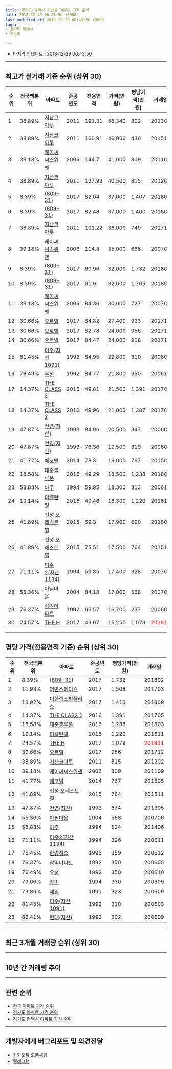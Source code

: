 ```yaml
---
title: 경기도 평택시 지산동 아파트 가격 순위
date: 2018-12-29 06:43:50 +0900
last_modified_at: 2018-12-29 06:43:50 +0900
tags:
- 경기도 평택시
- 지산동

---
```


* 마지막 업데이트 : 2018-12-29 06:43:50

---

## 최고가 실거래 기준 순위 (상위 30)


|순위|전국백분위|아파트|준공년도|전용면적|가격(만원)|평당가격(만원)|거래일|
|---|---|---|---|---|---|---|---|
|1|38.89%|[지산코아루](https://search.naver.com/search.naver?query=%EA%B2%BD%EA%B8%B0%EB%8F%84+%ED%8F%89%ED%83%9D%EC%8B%9C+%EC%A7%80%EC%82%B0%EB%8F%99+%EC%A7%80%EC%82%B0%EC%BD%94%EC%95%84%EB%A3%A8)|2011|191.31|56,340|802|201305|
|2|38.89%|[지산코아루](https://search.naver.com/search.naver?query=%EA%B2%BD%EA%B8%B0%EB%8F%84+%ED%8F%89%ED%83%9D%EC%8B%9C+%EC%A7%80%EC%82%B0%EB%8F%99+%EC%A7%80%EC%82%B0%EC%BD%94%EC%95%84%EB%A3%A8)|2011|160.91|46,960|430|201512|
|3|39.18%|[케이씨씨스위첸](https://search.naver.com/search.naver?query=%EA%B2%BD%EA%B8%B0%EB%8F%84+%ED%8F%89%ED%83%9D%EC%8B%9C+%EC%A7%80%EC%82%B0%EB%8F%99+%EC%BC%80%EC%9D%B4%EC%94%A8%EC%94%A8%EC%8A%A4%EC%9C%84%EC%B2%B8)|2006|144.7|41,000|809|201109|
|4|38.89%|[지산코아루](https://search.naver.com/search.naver?query=%EA%B2%BD%EA%B8%B0%EB%8F%84+%ED%8F%89%ED%83%9D%EC%8B%9C+%EC%A7%80%EC%82%B0%EB%8F%99+%EC%A7%80%EC%82%B0%EC%BD%94%EC%95%84%EB%A3%A8)|2011|127.93|40,500|815|201202|
|5|8.39%|[(809-31)](https://search.naver.com/search.naver?query=%EA%B2%BD%EA%B8%B0%EB%8F%84+%ED%8F%89%ED%83%9D%EC%8B%9C+%EC%A7%80%EC%82%B0%EB%8F%99+%28809-31%29)|2017|82.04|37,000|1,407|201804|
|6|8.39%|[(809-31)](https://search.naver.com/search.naver?query=%EA%B2%BD%EA%B8%B0%EB%8F%84+%ED%8F%89%ED%83%9D%EC%8B%9C+%EC%A7%80%EC%82%B0%EB%8F%99+%28809-31%29)|2017|82.48|37,000|1,400|201803|
|7|38.89%|[지산코아루](https://search.naver.com/search.naver?query=%EA%B2%BD%EA%B8%B0%EB%8F%84+%ED%8F%89%ED%83%9D%EC%8B%9C+%EC%A7%80%EC%82%B0%EB%8F%99+%EC%A7%80%EC%82%B0%EC%BD%94%EC%95%84%EB%A3%A8)|2011|101.22|36,000|749|201712|
|8|39.18%|[케이씨씨스위첸](https://search.naver.com/search.naver?query=%EA%B2%BD%EA%B8%B0%EB%8F%84+%ED%8F%89%ED%83%9D%EC%8B%9C+%EC%A7%80%EC%82%B0%EB%8F%99+%EC%BC%80%EC%9D%B4%EC%94%A8%EC%94%A8%EC%8A%A4%EC%9C%84%EC%B2%B8)|2006|114.8|35,000|666|200702|
|9|8.39%|[(809-31)](https://search.naver.com/search.naver?query=%EA%B2%BD%EA%B8%B0%EB%8F%84+%ED%8F%89%ED%83%9D%EC%8B%9C+%EC%A7%80%EC%82%B0%EB%8F%99+%28809-31%29)|2017|60.96|32,000|1,732|201802|
|10|8.39%|[(809-31)](https://search.naver.com/search.naver?query=%EA%B2%BD%EA%B8%B0%EB%8F%84+%ED%8F%89%ED%83%9D%EC%8B%9C+%EC%A7%80%EC%82%B0%EB%8F%99+%28809-31%29)|2017|61.9|32,000|1,705|201807|
|11|39.18%|[케이씨씨스위첸](https://search.naver.com/search.naver?query=%EA%B2%BD%EA%B8%B0%EB%8F%84+%ED%8F%89%ED%83%9D%EC%8B%9C+%EC%A7%80%EC%82%B0%EB%8F%99+%EC%BC%80%EC%9D%B4%EC%94%A8%EC%94%A8%EC%8A%A4%EC%9C%84%EC%B2%B8)|2006|84.36|30,000|727|200703|
|12|30.66%|[오르빌](https://search.naver.com/search.naver?query=%EA%B2%BD%EA%B8%B0%EB%8F%84+%ED%8F%89%ED%83%9D%EC%8B%9C+%EC%A7%80%EC%82%B0%EB%8F%99+%EC%98%A4%EB%A5%B4%EB%B9%8C)|2017|84.82|27,400|933|201711|
|13|30.66%|[오르빌](https://search.naver.com/search.naver?query=%EA%B2%BD%EA%B8%B0%EB%8F%84+%ED%8F%89%ED%83%9D%EC%8B%9C+%EC%A7%80%EC%82%B0%EB%8F%99+%EC%98%A4%EB%A5%B4%EB%B9%8C)|2017|82.78|24,000|956|201712|
|14|30.66%|[오르빌](https://search.naver.com/search.naver?query=%EA%B2%BD%EA%B8%B0%EB%8F%84+%ED%8F%89%ED%83%9D%EC%8B%9C+%EC%A7%80%EC%82%B0%EB%8F%99+%EC%98%A4%EB%A5%B4%EB%B9%8C)|2017|84.47|24,000|918|201710|
|15|81.45%|[미주(지산1091)](https://search.naver.com/search.naver?query=%EA%B2%BD%EA%B8%B0%EB%8F%84+%ED%8F%89%ED%83%9D%EC%8B%9C+%EC%A7%80%EC%82%B0%EB%8F%99+%EB%AF%B8%EC%A3%BC%28%EC%A7%80%EC%82%B01091%29)|1992|84.95|22,800|310|200603|
|16|76.49%|[우성](https://search.naver.com/search.naver?query=%EA%B2%BD%EA%B8%B0%EB%8F%84+%ED%8F%89%ED%83%9D%EC%8B%9C+%EC%A7%80%EC%82%B0%EB%8F%99+%EC%9A%B0%EC%84%B1)|1992|84.77|21,800|350|200610|
|17|14.37%|[THE CLASS 2](https://search.naver.com/search.naver?query=%EA%B2%BD%EA%B8%B0%EB%8F%84+%ED%8F%89%ED%83%9D%EC%8B%9C+%EC%A7%80%EC%82%B0%EB%8F%99+THE+CLASS+2)|2016|49.81|21,500|1,391|201705|
|18|14.37%|[THE CLASS 2](https://search.naver.com/search.naver?query=%EA%B2%BD%EA%B8%B0%EB%8F%84+%ED%8F%89%ED%83%9D%EC%8B%9C+%EC%A7%80%EC%82%B0%EB%8F%99+THE+CLASS+2)|2016|49.96|21,000|1,387|201705|
|19|47.87%|[건영(지산)](https://search.naver.com/search.naver?query=%EA%B2%BD%EA%B8%B0%EB%8F%84+%ED%8F%89%ED%83%9D%EC%8B%9C+%EC%A7%80%EC%82%B0%EB%8F%99+%EA%B1%B4%EC%98%81%28%EC%A7%80%EC%82%B0%29)|1993|84.96|20,500|347|200603|
|20|47.87%|[건영(지산)](https://search.naver.com/search.naver?query=%EA%B2%BD%EA%B8%B0%EB%8F%84+%ED%8F%89%ED%83%9D%EC%8B%9C+%EC%A7%80%EC%82%B0%EB%8F%99+%EA%B1%B4%EC%98%81%28%EC%A7%80%EC%82%B0%29)|1993|76.36|19,500|319|200603|
|21|41.77%|[에코빌](https://search.naver.com/search.naver?query=%EA%B2%BD%EA%B8%B0%EB%8F%84+%ED%8F%89%ED%83%9D%EC%8B%9C+%EC%A7%80%EC%82%B0%EB%8F%99+%EC%97%90%EC%BD%94%EB%B9%8C)|2014|78.3|19,000|767|201505|
|22|18.58%|[대준블루온](https://search.naver.com/search.naver?query=%EA%B2%BD%EA%B8%B0%EB%8F%84+%ED%8F%89%ED%83%9D%EC%8B%9C+%EC%A7%80%EC%82%B0%EB%8F%99+%EB%8C%80%EC%A4%80%EB%B8%94%EB%A3%A8%EC%98%A8)|2016|49.29|18,500|1,238|201803|
|23|58.83%|[아주](https://search.naver.com/search.naver?query=%EA%B2%BD%EA%B8%B0%EB%8F%84+%ED%8F%89%ED%83%9D%EC%8B%9C+%EC%A7%80%EC%82%B0%EB%8F%99+%EC%95%84%EC%A3%BC)|1994|59.95|18,300|313|200611|
|24|19.14%|[미켈란빌](https://search.naver.com/search.naver?query=%EA%B2%BD%EA%B8%B0%EB%8F%84+%ED%8F%89%ED%83%9D%EC%8B%9C+%EC%A7%80%EC%82%B0%EB%8F%99+%EB%AF%B8%EC%BC%88%EB%9E%80%EB%B9%8C)|2016|49.46|18,300|1,220|201611|
|25|41.89%|[진성 포레스트힐](https://search.naver.com/search.naver?query=%EA%B2%BD%EA%B8%B0%EB%8F%84+%ED%8F%89%ED%83%9D%EC%8B%9C+%EC%A7%80%EC%82%B0%EB%8F%99+%EC%A7%84%EC%84%B1+%ED%8F%AC%EB%A0%88%EC%8A%A4%ED%8A%B8%ED%9E%90)|2015|69.3|17,900|690|201806|
|26|41.89%|[진성 포레스트힐](https://search.naver.com/search.naver?query=%EA%B2%BD%EA%B8%B0%EB%8F%84+%ED%8F%89%ED%83%9D%EC%8B%9C+%EC%A7%80%EC%82%B0%EB%8F%99+%EC%A7%84%EC%84%B1+%ED%8F%AC%EB%A0%88%EC%8A%A4%ED%8A%B8%ED%9E%90)|2015|75.51|17,500|764|201511|
|27|71.11%|[미주2(지산1134)](https://search.naver.com/search.naver?query=%EA%B2%BD%EA%B8%B0%EB%8F%84+%ED%8F%89%ED%83%9D%EC%8B%9C+%EC%A7%80%EC%82%B0%EB%8F%99+%EB%AF%B8%EC%A3%BC2%28%EC%A7%80%EC%82%B01134%29)|1994|59.85|17,400|328|200701|
|28|55.36%|[아침마을](https://search.naver.com/search.naver?query=%EA%B2%BD%EA%B8%B0%EB%8F%84+%ED%8F%89%ED%83%9D%EC%8B%9C+%EC%A7%80%EC%82%B0%EB%8F%99+%EC%95%84%EC%B9%A8%EB%A7%88%EC%9D%84)|2004|84.18|17,000|568|200706|
|29|76.37%|[삼익아파트](https://search.naver.com/search.naver?query=%EA%B2%BD%EA%B8%B0%EB%8F%84+%ED%8F%89%ED%83%9D%EC%8B%9C+%EC%A7%80%EC%82%B0%EB%8F%99+%EC%82%BC%EC%9D%B5%EC%95%84%ED%8C%8C%ED%8A%B8)|1992|66.57|16,700|237|200606|
|30|24.57%|[THE H](https://search.naver.com/search.naver?query=%EA%B2%BD%EA%B8%B0%EB%8F%84+%ED%8F%89%ED%83%9D%EC%8B%9C+%EC%A7%80%EC%82%B0%EB%8F%99+THE+H)|2017|49.67|16,250|1,079|<span style="color:red">201811</span>|


---

## 평당 가격(전용면적 기준) 순위 (상위 30)


|순위|전국백분위|아파트|준공년도|평당가격(만원)|거래일|
|---|---|---|---|---|---|
|1|8.39%|[(809-31)](https://search.naver.com/search.naver?query=%EA%B2%BD%EA%B8%B0%EB%8F%84+%ED%8F%89%ED%83%9D%EC%8B%9C+%EC%A7%80%EC%82%B0%EB%8F%99+%28809-31%29)|2017|1,732|201802|
|2|11.93%|[어반스페이스](https://search.naver.com/search.naver?query=%EA%B2%BD%EA%B8%B0%EB%8F%84+%ED%8F%89%ED%83%9D%EC%8B%9C+%EC%A7%80%EC%82%B0%EB%8F%99+%EC%96%B4%EB%B0%98%EC%8A%A4%ED%8E%98%EC%9D%B4%EC%8A%A4)|2017|1,508|201703|
|3|13.92%|[이한렉스빌플러스](https://search.naver.com/search.naver?query=%EA%B2%BD%EA%B8%B0%EB%8F%84+%ED%8F%89%ED%83%9D%EC%8B%9C+%EC%A7%80%EC%82%B0%EB%8F%99+%EC%9D%B4%ED%95%9C%EB%A0%89%EC%8A%A4%EB%B9%8C%ED%94%8C%EB%9F%AC%EC%8A%A4)|2017|1,410|201809|
|4|14.37%|[THE CLASS 2](https://search.naver.com/search.naver?query=%EA%B2%BD%EA%B8%B0%EB%8F%84+%ED%8F%89%ED%83%9D%EC%8B%9C+%EC%A7%80%EC%82%B0%EB%8F%99+THE+CLASS+2)|2016|1,391|201705|
|5|18.58%|[대준블루온](https://search.naver.com/search.naver?query=%EA%B2%BD%EA%B8%B0%EB%8F%84+%ED%8F%89%ED%83%9D%EC%8B%9C+%EC%A7%80%EC%82%B0%EB%8F%99+%EB%8C%80%EC%A4%80%EB%B8%94%EB%A3%A8%EC%98%A8)|2016|1,238|201803|
|6|19.14%|[미켈란빌](https://search.naver.com/search.naver?query=%EA%B2%BD%EA%B8%B0%EB%8F%84+%ED%8F%89%ED%83%9D%EC%8B%9C+%EC%A7%80%EC%82%B0%EB%8F%99+%EB%AF%B8%EC%BC%88%EB%9E%80%EB%B9%8C)|2016|1,220|201611|
|7|24.57%|[THE H](https://search.naver.com/search.naver?query=%EA%B2%BD%EA%B8%B0%EB%8F%84+%ED%8F%89%ED%83%9D%EC%8B%9C+%EC%A7%80%EC%82%B0%EB%8F%99+THE+H)|2017|1,079|<span style="color:red">201811</span>|
|8|30.66%|[오르빌](https://search.naver.com/search.naver?query=%EA%B2%BD%EA%B8%B0%EB%8F%84+%ED%8F%89%ED%83%9D%EC%8B%9C+%EC%A7%80%EC%82%B0%EB%8F%99+%EC%98%A4%EB%A5%B4%EB%B9%8C)|2017|956|201712|
|9|38.89%|[지산코아루](https://search.naver.com/search.naver?query=%EA%B2%BD%EA%B8%B0%EB%8F%84+%ED%8F%89%ED%83%9D%EC%8B%9C+%EC%A7%80%EC%82%B0%EB%8F%99+%EC%A7%80%EC%82%B0%EC%BD%94%EC%95%84%EB%A3%A8)|2011|815|201202|
|10|39.18%|[케이씨씨스위첸](https://search.naver.com/search.naver?query=%EA%B2%BD%EA%B8%B0%EB%8F%84+%ED%8F%89%ED%83%9D%EC%8B%9C+%EC%A7%80%EC%82%B0%EB%8F%99+%EC%BC%80%EC%9D%B4%EC%94%A8%EC%94%A8%EC%8A%A4%EC%9C%84%EC%B2%B8)|2006|809|201109|
|11|41.77%|[에코빌](https://search.naver.com/search.naver?query=%EA%B2%BD%EA%B8%B0%EB%8F%84+%ED%8F%89%ED%83%9D%EC%8B%9C+%EC%A7%80%EC%82%B0%EB%8F%99+%EC%97%90%EC%BD%94%EB%B9%8C)|2014|767|201505|
|12|41.89%|[진성 포레스트힐](https://search.naver.com/search.naver?query=%EA%B2%BD%EA%B8%B0%EB%8F%84+%ED%8F%89%ED%83%9D%EC%8B%9C+%EC%A7%80%EC%82%B0%EB%8F%99+%EC%A7%84%EC%84%B1+%ED%8F%AC%EB%A0%88%EC%8A%A4%ED%8A%B8%ED%9E%90)|2015|764|201511|
|13|47.87%|[건영(지산)](https://search.naver.com/search.naver?query=%EA%B2%BD%EA%B8%B0%EB%8F%84+%ED%8F%89%ED%83%9D%EC%8B%9C+%EC%A7%80%EC%82%B0%EB%8F%99+%EA%B1%B4%EC%98%81%28%EC%A7%80%EC%82%B0%29)|1993|674|201305|
|14|55.36%|[아침마을](https://search.naver.com/search.naver?query=%EA%B2%BD%EA%B8%B0%EB%8F%84+%ED%8F%89%ED%83%9D%EC%8B%9C+%EC%A7%80%EC%82%B0%EB%8F%99+%EC%95%84%EC%B9%A8%EB%A7%88%EC%9D%84)|2004|568|200706|
|15|58.83%|[아주](https://search.naver.com/search.naver?query=%EA%B2%BD%EA%B8%B0%EB%8F%84+%ED%8F%89%ED%83%9D%EC%8B%9C+%EC%A7%80%EC%82%B0%EB%8F%99+%EC%95%84%EC%A3%BC)|1994|524|201406|
|16|71.11%|[미주2(지산1134)](https://search.naver.com/search.naver?query=%EA%B2%BD%EA%B8%B0%EB%8F%84+%ED%8F%89%ED%83%9D%EC%8B%9C+%EC%A7%80%EC%82%B0%EB%8F%99+%EB%AF%B8%EC%A3%BC2%28%EC%A7%80%EC%82%B01134%29)|1994|396|200611|
|17|75.45%|[한양청솔](https://search.naver.com/search.naver?query=%EA%B2%BD%EA%B8%B0%EB%8F%84+%ED%8F%89%ED%83%9D%EC%8B%9C+%EC%A7%80%EC%82%B0%EB%8F%99+%ED%95%9C%EC%96%91%EC%B2%AD%EC%86%94)|1996|359|200612|
|18|76.37%|[삼익아파트](https://search.naver.com/search.naver?query=%EA%B2%BD%EA%B8%B0%EB%8F%84+%ED%8F%89%ED%83%9D%EC%8B%9C+%EC%A7%80%EC%82%B0%EB%8F%99+%EC%82%BC%EC%9D%B5%EC%95%84%ED%8C%8C%ED%8A%B8)|1992|350|200605|
|19|76.49%|[우성](https://search.naver.com/search.naver?query=%EA%B2%BD%EA%B8%B0%EB%8F%84+%ED%8F%89%ED%83%9D%EC%8B%9C+%EC%A7%80%EC%82%B0%EB%8F%99+%EC%9A%B0%EC%84%B1)|1992|350|200610|
|20|79.06%|[장미](https://search.naver.com/search.naver?query=%EA%B2%BD%EA%B8%B0%EB%8F%84+%ED%8F%89%ED%83%9D%EC%8B%9C+%EC%A7%80%EC%82%B0%EB%8F%99+%EC%9E%A5%EB%AF%B8)|1994|330|200609|
|21|79.86%|[제일](https://search.naver.com/search.naver?query=%EA%B2%BD%EA%B8%B0%EB%8F%84+%ED%8F%89%ED%83%9D%EC%8B%9C+%EC%A7%80%EC%82%B0%EB%8F%99+%EC%A0%9C%EC%9D%BC)|1991|323|200609|
|22|81.45%|[미주(지산1091)](https://search.naver.com/search.naver?query=%EA%B2%BD%EA%B8%B0%EB%8F%84+%ED%8F%89%ED%83%9D%EC%8B%9C+%EC%A7%80%EC%82%B0%EB%8F%99+%EB%AF%B8%EC%A3%BC%28%EC%A7%80%EC%82%B01091%29)|1992|310|200603|
|23|82.41%|[현대(지산)](https://search.naver.com/search.naver?query=%EA%B2%BD%EA%B8%B0%EB%8F%84+%ED%8F%89%ED%83%9D%EC%8B%9C+%EC%A7%80%EC%82%B0%EB%8F%99+%ED%98%84%EB%8C%80%28%EC%A7%80%EC%82%B0%29)|1992|302|200609|


---

## 최근 3개월 거래량 순위 (상위 30)


<div style="width:100%;">
    <canvas id="deal_count_ranking" height="250"></canvas>
</div>


<script>
new Chart(document.getElementById("deal_count_ranking"), {
    type: 'horizontalBar',
    data: {
        labels: ['건영(지산)', '이한렉스빌플러스', '장미', '아주', '현대(지산)', '제일', '우성', '삼익아파트', '케이씨씨스위첸', '지산코아루', 'THE H'],
        datasets: [{
            label: '실거래 수',
            data: [4, 4, 2, 1, 1, 1, 1, 1, 1, 1, 1],
            borderColor: "rgba(255, 0, 128, 1)",
            backgroundColor: "rgba(255, 0, 128, 0.5)",
            fill: false,
        }]
    },
    options: {
        responsive: true,
        title: {
            display: true,
            text: '최근 3개월 거래량 순위'
        },
        tooltips: {
            mode: 'index',
            intersect: false,
            callbacks: {
                title: function(tooltipItems, data) {
                    return "실거래 수:";
                },
                label: function(tooltipItem, data) {
                    return data.labels[tooltipItem.index] + ": " + tooltipItem.xLabel;
                }
            }
        },
        hover: {
            mode: 'nearest',
            intersect: true
        },
        scales: {
            xAxes: [{
                display: true,
                scaleLabel: {
                    display: true,
                    labelString: '실거래 수'
                },
                ticks: {
                    suggestedMin: 0,
                }
            }],
            yAxes: [{
                display: true,
                ticks: {
                    autoSkip: false,
                    callback: function(value, index, values) {
                        if (value.length > 15)
                            return value.substr(0, 13) + "...";
                        else
                            return value;
                    }
                },
                scaleLabel: {
                    display: false,
                }
            }]
        }
    }
});

</script>


---

## 10년 간 거래량 추이


<div style="width:100%;">
    <canvas id="deal_progress" height="250"></canvas>
</div>

<script>
new Chart(document.getElementById("deal_progress"), {
    type: 'line',
    data: {
        labels: ['200812','200901','200902','200903','200904','200905','200906','200907','200908','200909','200910','200911','200912','201001','201002','201003','201004','201005','201006','201007','201008','201009','201010','201011','201012','201101','201102','201103','201104','201105','201106','201107','201108','201109','201110','201111','201112','201201','201202','201203','201204','201205','201206','201207','201208','201209','201210','201211','201212','201301','201302','201303','201304','201305','201306','201307','201308','201309','201310','201311','201312','201401','201402','201403','201404','201405','201406','201407','201408','201409','201410','201411','201412','201501','201502','201503','201504','201505','201506','201507','201508','201509','201510','201511','201512','201601','201602','201603','201604','201605','201606','201607','201608','201609','201610','201611','201612','201701','201702','201703','201704','201705','201706','201707','201708','201709','201710','201711','201712','201801','201802','201803','201804','201805','201806','201807','201808','201809','201810','201811','201812'],
        datasets: [{
            label: '실거래 수',
            pointRadius: 1,
            data: [3, 5, 10, 15, 27, 24, 23, 21, 39, 22, 37, 16, 13, 26, 27, 45, 21, 28, 20, 26, 25, 17, 41, 30, 33, 46, 55, 41, 35, 28, 46, 38, 58, 48, 36, 36, 29, 31, 47, 40, 26, 30, 30, 23, 16, 30, 24, 15, 22, 10, 16, 32, 39, 33, 25, 20, 23, 20, 32, 23, 9, 22, 15, 29, 26, 26, 34, 27, 30, 31, 54, 45, 17, 38, 37, 56, 61, 50, 36, 35, 44, 38, 48, 27, 28, 24, 34, 38, 35, 30, 32, 33, 29, 25, 40, 27, 18, 19, 21, 19, 18, 23, 29, 24, 22, 17, 17, 17, 20, 13, 15, 21, 14, 12, 11, 13, 6, 11, 10, 6, 2],
            borderColor: "rgba(255, 201, 14, 1)",
            backgroundColor: "rgba(255, 201, 14, 0.5)",
            fill: true,
        }]
    },
    options: {
        responsive: true,
        title: {
            display: true,
            text: '10년간 거래량 추이'
        },
        tooltips: {
            mode: 'index',
            intersect: false,
        },
        hover: {
            mode: 'nearest',
            intersect: true
        },
        scales: {
            xAxes: [{
                display: true,
                scaleLabel: {
                    display: true,
                    labelString: '년/월'
                }
            }],
            yAxes: [{
                display: true,
                ticks: {
                    suggestedMin: 0,
                },
                scaleLabel: {
                    display: true,
                    labelString: '실거래 수'
                }
            }]
        }
    }
});

</script>


---

## 관련 순위

- [전국 아파트 가격 순위](https://inasie.github.io/apt-ranking/전국)
- [경기도 아파트 가격 순위](https://inasie.github.io/apt-ranking/경기도)
- [경기도 평택시 아파트 가격 순위](https://inasie.github.io/apt-ranking/경기도-평택시)


---

## 개발자에게 버그리포트 및 의견전달

- [카카오톡 오픈채팅](https://open.kakao.com/o/gLJUAP4)
- [텔레그램](https://t.me/inasie)

